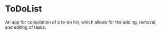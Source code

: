 # ToDoList
An app for compilation of a to-do list, which allows for the adding, removal, and editing of tasks. 

